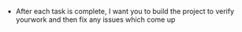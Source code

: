- After each task is complete, I want you to build the project to verify yourwork and then fix any issues which come up
